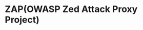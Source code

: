 # ZAP(OWASP Zed Attack Proxy Project)
<!-- @author DHJT2019-04-16 -->

[1]: https://www.owasp.org/index.php/OWASP_Zed_Attack_Proxy_Project 'ZAP'
[2]: https://github.com/zaproxy/zaproxy 'github address'